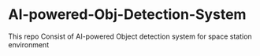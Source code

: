 # AI-powered-Obj-Detection-System
This repo Consist of AI-powered Object detection system for space station environment
